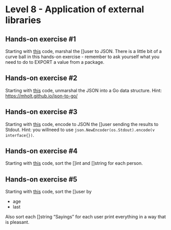 # Level 8 - Application of external libraries

## Hands-on exercise #1
Starting with [this](https://play.golang.org/p/_fQUGm9Utvl) code, marshal the []user to JSON. There is a little bit of a curve ball in this
hands-on exercise - remember to ask yourself what you need to do to EXPORT a value from a
package.

## Hands-on exercise #2
Starting with [this](https://play.golang.org/p/b_UuCcZag9) code, unmarshal the JSON into a Go data structure. Hint: https://mholt.github.io/json-to-go/

## Hands-on exercise #3
Starting with [this](https://play.golang.org/p/BVRZTdlUZ_) code, encode to JSON the []user sending the results to Stdout.
Hint: you willneed to use `json.NewEncoder(os.Stdout).encode(v interface{})`.

## Hands-on exercise #4
Starting with [this](https://play.golang.org/p/H_q75mpmHW) code, sort the []int and []string for each person.

## Hands-on exercise #5
Starting with [this](https://play.golang.org/p/BVRZTdlUZ_) code, sort the []user by
* age
* last

Also sort each []string “Sayings” for each user print everything in a way that is pleasant.
